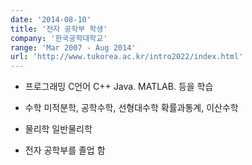 ```yaml
---
date: '2014-08-10'
title: '전자 공학부 학생'
company: '한국공학대학교'
range: 'Mar 2007 - Aug 2014'
url: 'http://www.tukorea.ac.kr/intro2022/index.html'
---
```


- 프로그래밍 C언어 C++ Java. MATLAB. 등을 학습
- 수학 미적분학, 공학수학, 선형대수학 확률과통계, 이산수학
- 물리학 일반물리학

- 전자 공학부를 졸업 함
